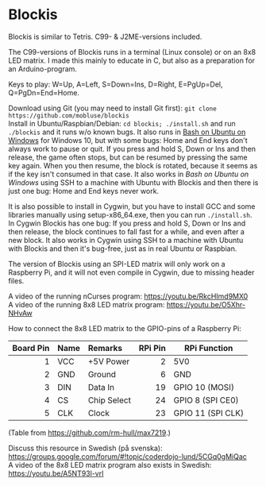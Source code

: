 # Blockis
Blockis is similar to Tetris. C99- &amp; J2ME-versions included.

The C99-versions of Blockis runs in a terminal (Linux console) or 
on an 8x8 LED matrix. I made this mainly to educate in C, but also as
a preparation for an Arduino-program.

Keys to play: W=Up, A=Left, S=Down=Ins, D=Right, E=PgUp=Del, Q=PgDn=End=Home.

Download using Git (you may need to install Git first): `git clone https://github.com/mobluse/blockis`  
Install in Ubuntu/Raspbian/Debian: `cd blockis; ./install.sh` and run `./blockis` and it runs w/o known bugs.
It also runs in [Bash on Ubuntu on Windows](https://github.com/Microsoft/BashOnWindows) for Windows 10, but with some bugs:
Home and End keys don't always work to pause or quit. If you press and hold S, Down or Ins and then release, the game often stops,
but can be resumed by pressing the same key again. When you then resume, the block is rotated, because
it seems as if the key isn't consumed in that case.
It also works in _Bash on Ubuntu on Windows_ using SSH to a machine with Ubuntu with Blockis and then there is just one bug: 
Home and End keys never work.

It is also possible to install in Cygwin, but you have to install GCC and some libraries manually using setup-x86_64.exe, then 
you can run `./install.sh`.
In Cygwin Blockis has one bug: If you press and hold S, Down or Ins and then release, the block continues to fall fast for a while,
and even after a new block.
It also works in Cygwin using SSH to a machine with Ubuntu with Blockis and then it's bug-free, just as in real Ubuntu or Raspbian.

The version of Blockis using an SPI-LED matrix will only work on a Raspberry Pi, and it will not even compile in Cygwin,
due to missing header files.

A video of the running nCurses program: https://youtu.be/RkcHImd9MX0  
A video of the running 8x8 LED matrix program: https://youtu.be/O5Xhr-NHvAw

How to connect the 8x8 LED matrix to the GPIO-pins of a Raspberry Pi:

| Board Pin | Name | Remarks     | RPi Pin | RPi Function      |
|----------:|:-----|:------------|--------:|-------------------|
| 1         | VCC  | +5V Power   | 2       | 5V0               |
| 2         | GND  | Ground      | 6       | GND               |
| 3         | DIN  | Data In     | 19      | GPIO 10 (MOSI)    |
| 4         | CS   | Chip Select | 24      | GPIO 8 (SPI CE0)  |
| 5         | CLK  | Clock       | 23      | GPIO 11 (SPI CLK) |
(Table from https://github.com/rm-hull/max7219.) 

Discuss this resource in Swedish (på svenska): https://groups.google.com/forum/#!topic/coderdojo-lund/5CGq0gMiQac  
A video of the 8x8 LED matrix program also exists in Swedish: https://youtu.be/A5NT93l-vrI
